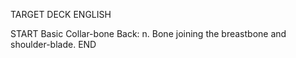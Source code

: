 TARGET DECK
ENGLISH

START
Basic
Collar-bone
Back: n. Bone joining the breastbone and shoulder-blade.
END
